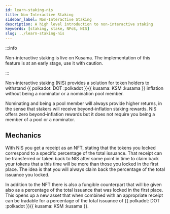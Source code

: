 ```yaml
---
id: learn-staking-nis
title: Non-Interactive Staking
sidebar_label: Non-Interactive Staking
description: A high level introduction to non-interactive staking
keywords: [staking, stake, NPoS, NIS]
slug: ../learn-staking-nis
---
```


:::info

Non-interactive staking is live on Kusama. The implementation of this feature is at an early stage,
use it with caution.

:::

Non-interactive staking (NIS) provides a solution for token holders to withstand
{{ polkadot: DOT :polkadot }}{{ kusama: KSM :kusama }} inflation without being a nominator or a
nomination pool member.

Nominating and being a pool member will always provide higher returns, in the sense that stakers
will receive beyond-inflation staking rewards. NIS offers zero beyond-inflation rewards but it does
not require you being a member of a pool or a nominator.

## Mechanics

With NIS you get a receipt as an NFT, stating that the tokens you locked correspond to a specific
percentage of the total issuance. That receipt can be transferred or taken back to NIS after some
point in time to claim back your tokens that a this time will be more than those you locked in the
first place. The idea is that you will always claim back the percentage of the total issuance you
locked.

In addition to the NFT there is also a fungible counterpart that will be given also as a percentage
of the total issuance that was locked in the first place. This opens up a new asset that when
combined with an appropriate receipt can be tradable for a percentage of the total issuance of
{{ polkadot: DOT :polkadot }}{{ kusama: KSM :kusama }}.
